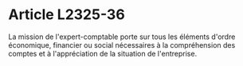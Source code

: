 # Article L2325-36

La mission de l'expert-comptable porte sur tous les éléments d'ordre économique, financier ou social nécessaires à la compréhension des comptes et à l'appréciation de la situation de l'entreprise.